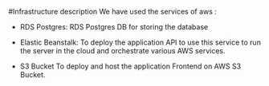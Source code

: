 #Infrastructure description
We have used the services of aws :
* RDS Postgres:
RDS Postgres DB for storing the database

* Elastic Beanstalk:
To deploy the application API to use this service to run the server in the cloud and orchestrate various AWS services.

* S3 Bucket
To deploy and host the application Frontend on AWS S3 Bucket.
